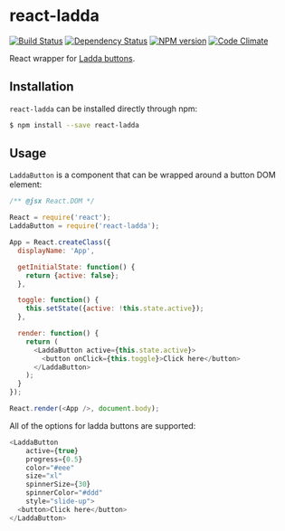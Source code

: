 react-ladda
===========

[![Build Status](https://img.shields.io/travis/jsdir/react-ladda.svg?style=flat)](https://travis-ci.org/jsdir/react-ladda) [![Dependency Status](https://img.shields.io/david/jsdir/react-ladda.svg?style=flat)](https://david-dm.org/jsdir/react-ladda) [![NPM version](https://img.shields.io/npm/v/react-ladda.svg?style=flat)](https://www.npmjs.org/package/react-ladda) [![Code Climate](https://img.shields.io/codeclimate/github/jsdir/react-ladda.svg?style=flat)](https://codeclimate.com/github/jsdir/react-ladda)

React wrapper for [Ladda buttons](https://github.com/hakimel/Ladda).

Installation
------------

`react-ladda` can be installed directly through npm:

```sh
$ npm install --save react-ladda
```

Usage
-----

`LaddaButton` is a component that can be wrapped around a button DOM element:

```js
/** @jsx React.DOM */

React = require('react');
LaddaButton = require('react-ladda');

App = React.createClass({
  displayName: 'App',

  getInitialState: function() {
    return {active: false};
  },

  toggle: function() {
    this.setState({active: !this.state.active});
  },

  render: function() {
    return (
      <LaddaButton active={this.state.active}>
        <button onClick={this.toggle}>Click here</button>
      </LaddaButton>
    );
  }
});

React.render(<App />, document.body);
```

All of the options for ladda buttons are supported:

```js
<LaddaButton
    active={true}
    progress={0.5}
    color="#eee"
    size="xl"
    spinnerSize={30}
    spinnerColor="#ddd"
    style="slide-up">
  <button>Click here</button>
</LaddaButton>
```

